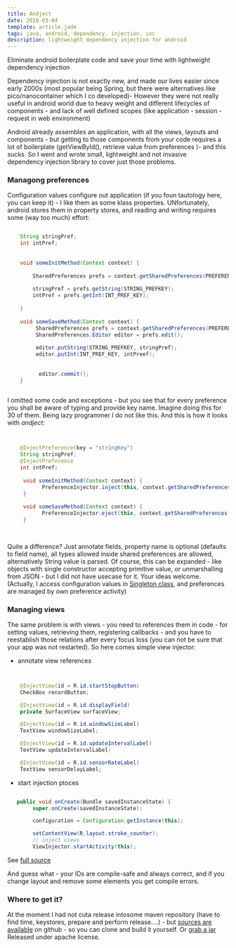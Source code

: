 ```yaml
---
title: Andject
date: 2018-03-04
template: article.jade
tags: java, android, dependency, injection, ioc
description: lightweight dependency injection for android
---
```


Eliminate android boilerplate code and save your time with lightweight dependency injection


<span class="more"></span>

Dependency injection is not exactly new, and  made our lives easier since early 2000s (most popular being Spring, but there were alternatives
like pico/nanocontainer which I  co developed)- However they were not really useful in android world due to heavy weight and different lifecycles of 
components - and lack of well defined scopes (like application - session - request in web environment)

Android already assembles an application, with all the views, layouts and components - but getting to those components from your code requires 
a lot of  boilerplate (getViewById(),  retrieve value from preferences  )- and this sucks.  So I went and wrote small, lightweight and not invasive  
dependency injection library to cover just those problems.


### Managong preferences

Configuration values configure out application (if you foun tautology here, you can keep it) - I like them as some klass properties.  UNfortunately, android stores 
them in property stores,   and reading and writing requires some (way too much) effort: 


```java

    String stringPref;
    int intPref;
    
    
    void someInitMethod(Context context) {
        
        SharedPreferences prefs = context.getSharedPreferences(PREFERENCE_TAG, Context.MODE_PRIVATE);
        
        stringPref = prefs.getString(STRING_PREFKEY);
        intPref = prefs.getInt(INT_PREF_KEY);
        
    }
    
    void someSaveMethod(Context context) {
         SharedPreferences prefs = context.getSharedPreferences(PREFERENCE_TAG, Context.MODE_PRIVATE);
         SharedPreferences.Editor editor = prefs.edit();
         
         editor.putString(STRING_PREFKEY, stringPref);
         editor.putInt(INT_PREF_KEY, intPreef);
         
         
          editor.commit();
    }
    
```

I omitted some code and exceptions -  but you see that for every preference you shall be aware of typing and provide key name. Imagine doing this for 30 of them.  Being lazy programmer I do not like this. 
And this is how it looks with *andject*:

 
```java


    @InjectPreference(key = "stringKey")
    String stringPref;
    @InjectPreference
    int intPref;    
    
     void someInitMethod(Context context) {
           PreferenceInjector.inject(this, context.getSharedPreferences(PREFERENCE_TAG, Context.MODE_PRIVATE));
     }
     
     void someSaveMethod(Context context) {
           PreferenceInjector.eject(this, context.getSharedPreferences(PREFERENCE_TAG, Context.MODE_PRIVATE));
     }
     
    

```


Quite a difference? Just annotate fields, property name is optional (defaults to field name), all types allowed inside shared preferences are allowed, alternatively String
value is parsed.  Of course, this can be expanded - like objects with single constructor  accepting primitive value,   or unmarshalling from JSON -  but I did not have 
usecase for it.  Your ideas welcome.  (Actually,  I access configuration values in 
[Singleton class](https://github.com/ko5tik/accanalyser/blob/master/src/de/pribluda/android/accanalyzer/Configuration.java),  and preferences are managed by own 
preference activity) 


### Managing views

The same problem is with views -  you need to references them in code -   for setting values, retrieving them, registering callbacks -  and you have to reestablish those relations after every 
focus loss (you can not be sure that your app was not restarted). So here comes simple view injector:
 * annotate view references
 
```java 


    @InjectView(id = R.id.startStopButton)
    CheckBox recordButton;

    @InjectView(id = R.id.displayField)
    private SurfaceView surfaceView;

    @InjectView(id = R.id.windowSizeLabel)
    TextView windowSizeLabel;

    @InjectView(id = R.id.updateIntervalLabel)
    TextView updateIntervalLabel;

    @InjectView(id = R.id.sensorRateLabel)
    TextView sensorDelayLabel;


``` 
 
 * start injection ptoces
 
 
```java 

   public void onCreate(Bundle savedInstanceState) {
        super.onCreate(savedInstanceState);

        configuration = Configuration.getInstance(this);

        setContentView(R.layout.stroke_counter);
        // inject views
        ViewInjector.startActivity(this);

``` 
  
See [full source](https://github.com/ko5tik/accanalyser/blob/master/src/de/pribluda/android/accanalyzer/SpectralViewer.java)

And guess what - your IDs are compile-safe and always correct,   and if you change layout and remove some elements you get compile errors.


### Where to get it?   

At the moment I had not cuta release intosome maven repository (have to find time, keystores, prepare and perform release....) - but 
[sources are available](https://github.com/ko5tik/andject) on github - so you can clone and build it yourself.  Or [grab a jar](./andject-0.1-SNAPSHOT.jar)
Released under apache license. 